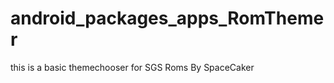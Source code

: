 android_packages_apps_RomThemer
===============================

this is a basic themechooser for SGS Roms By SpaceCaker
